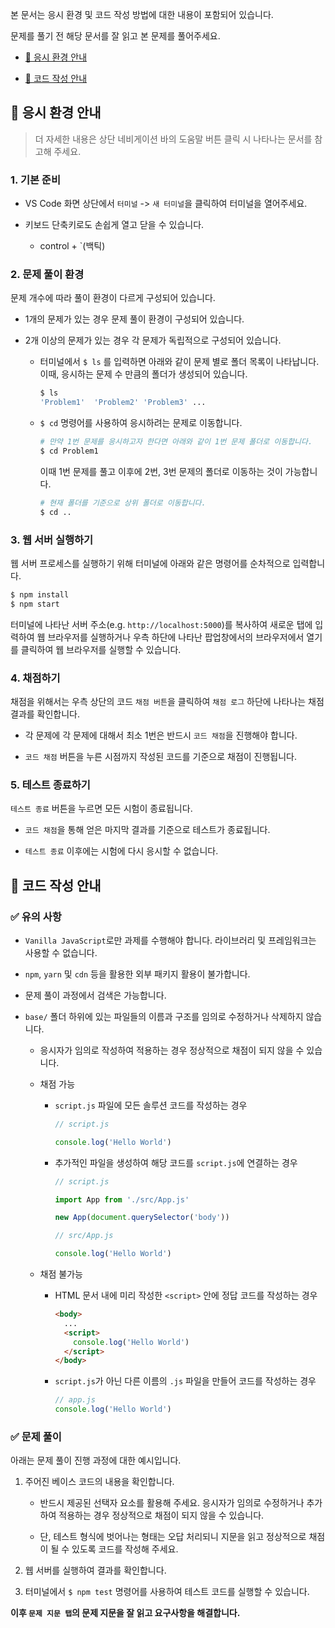 본 문서는 응시 환경 및 코드 작성 방법에 대한 내용이 포함되어 있습니다. 

문제를 풀기 전 해당 문서를 잘 읽고 본 문제를 풀어주세요.

- [📌 응시 환경 안내](#📌-응시-환경-안내)

- [📌 코드 작성 안내](#📌-코드-작성-안내)



## 📌 응시 환경 안내

> 더 자세한 내용은 상단 네비게이션 바의 도움말 버튼 클릭 시 나타나는 문서를 참고해 주세요.

### 1. 기본 준비

- VS Code 화면 상단에서 `터미널` -> `새 터미널`을 클릭하여 터미널을 열어주세요.

- 키보드 단축키로도 손쉽게 열고 닫을 수 있습니다. 
  - control + `(백틱) 

### 2. 문제 풀이 환경

문제 개수에 따라 풀이 환경이 다르게 구성되어 있습니다. 

- 1개의 문제가 있는 경우 문제 풀이 환경이 구성되어 있습니다. 

- 2개 이상의 문제가 있는 경우 각 문제가 독립적으로 구성되어 있습니다. 
  - 터미널에서 `$ ls` 를 입력하면 아래와 같이 문제 별로 폴더 목록이 나타납니다. 이때, 응시하는 문제 수 만큼의 폴더가 생성되어 있습니다.
  
    ```bash
    $ ls 
    'Problem1'  'Problem2' 'Problem3' ...
    ```

  - `$ cd` 명령어를 사용하여 응시하려는 문제로 이동합니다. 

      ```bash
      # 만약 1번 문제를 응시하고자 한다면 아래와 같이 1번 문제 폴더로 이동합니다.
      $ cd Problem1 
      ```

    이때 1번 문제를 풀고 이후에 2번, 3번 문제의 폴더로 이동하는 것이 가능합니다.

      ```bash
      # 현재 폴더를 기준으로 상위 폴더로 이동합니다.
      $ cd .. 
      ```

### 3. 웹 서버 실행하기

웹 서버 프로세스를 실행하기 위해 터미널에 아래와 같은 명령어를 순차적으로 입력합니다.

```bash
$ npm install
$ npm start
```

터미널에 나타난 서버 주소(e.g. `http://localhost:5000`)를 복사하여 새로운 탭에 입력하여 웹 브라우저를 실행하거나 우측 하단에 나타난 팝업창에서의 브라우저에서 열기를 클릭하여 웹 브라우저를 실행할 수 있습니다. 

### 4. 채점하기

채점을 위해서는 우측 상단의 코드 `채점 버튼`을 클릭하여 `채점 로그` 하단에 나타나는 채점 결과를 확인합니다.

- 각 문제에 각 문제에 대해서 최소 1번은 반드시 `코드 채점`을 진행해야 합니다. 

- `코드 채점` 버튼을 누른 시점까지 작성된 코드를 기준으로 채점이 진행됩니다.

### 5. 테스트 종료하기

`테스트 종료` 버튼을 누르면 모든 시험이 종료됩니다. 

- `코드 채점`을 통해 얻은 마지막 결과를 기준으로 테스트가 종료됩니다.

- `테스트 종료` 이후에는 시험에 다시 응시할 수 없습니다.


## 📌 코드 작성 안내

### ✅ 유의 사항 

- `Vanilla JavaScript`로만 과제를 수행해야 합니다. 라이브러리 및 프레임워크는 사용할 수 없습니다.

- `npm`, `yarn` 및 `cdn` 등을 활용한 외부 패키지 활용이 불가합니다.

- 문제 풀이 과정에서 검색은 가능합니다.

- `base/` 폴더 하위에 있는 파일들의 이름과 구조를 임의로 수정하거나 삭제하지 않습니다.

  - 응시자가 임의로 작성하여 적용하는 경우 정상적으로 채점이 되지 않을 수 있습니다. 

  - 채점 가능

     - `script.js` 파일에 모든 솔루션 코드를 작성하는 경우
  
        ```javascript
        // script.js
        
        console.log('Hello World')
        ```
  
    - 추가적인 파일을 생성하여 해당 코드를 `script.js`에 연결하는 경우
      ```javascript
      // script.js

      import App from './src/App.js'
      
      new App(document.querySelector('body'))
      ```
  
      ```javascript
      // src/App.js
      
      console.log('Hello World')
      ```

  - 채점 불가능
    
    - HTML 문서 내에 미리 작성한 `<script>` 안에 정답 코드를 작성하는 경우
      ```html
      <body>
        ...
        <script>
          console.log('Hello World')
        </script>
      </body>
      ```
    - `script.js`가 아닌 다른 이름의 `.js` 파일을 만들어 코드를 작성하는 경우
      
      ```javascript
      // app.js 
      console.log('Hello World')
      ```

### ✅ 문제 풀이

아래는 문제 풀이 진행 과정에 대한 예시입니다.

1. 주어진 베이스 코드의 내용을 확인합니다. 

    - 반드시 제공된 선택자 요소를 활용해 주세요. 응시자가 임의로 수정하거나 추가하여 적용하는 경우 정상적으로 채점이 되지 않을 수 있습니다.

    - 단, 테스트 형식에 벗어나는 형태는 오답 처리되니 지문을 읽고 정상적으로 채점이 될 수 있도록 코드를 작성해 주세요.


2. 웹 서버를 실행하여 결과를 확인합니다. 

3. 터미널에서 `$ npm test` 명령어를 사용하여 테스트 코드를 실행할 수 있습니다.


**이후 `문제 지문 탭`의 문제 지문을 잘 읽고 요구사항을 해결합니다.**